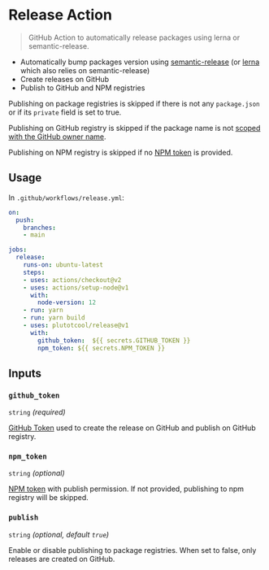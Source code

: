 # Release Action

> GitHub Action to automatically release packages using lerna or semantic-release.

- Automatically bump packages version using [semantic-release](https://github.com/semantic-release/semantic-release) (or [lerna](https://github.com/lerna/lerna) which also relies on semantic-release)
- Create releases on GitHub
- Publish to GitHub and NPM registries

Publishing on package registries is skipped if there is not any `package.json` or if its `private` field is set to true.

Publishing on GitHub registry is skipped if the package name is not [scoped with the GitHub owner name](https://docs.github.com/en/free-pro-team@latest/packages/using-github-packages-with-your-projects-ecosystem/configuring-npm-for-use-with-github-packages#publishing-a-package).

Publishing on NPM registry is skipped if no [NPM token](https://docs.npmjs.com/about-access-tokens) is provided.

## Usage

In `.github/workflows/release.yml`:

```yaml
on:
  push:
    branches:
    - main

jobs:
  release:
    runs-on: ubuntu-latest
    steps:
    - uses: actions/checkout@v2
    - uses: actions/setup-node@v1
      with:
        node-version: 12
    - run: yarn
    - run: yarn build
    - uses: plutotcool/release@v1
      with:
        github_token:  ${{ secrets.GITHUB_TOKEN }}
        npm_token: ${{ secrets.NPM_TOKEN }}
```

## Inputs

### `github_token`

`string` *(required)*

[GitHub Token](https://docs.github.com/en/free-pro-team@latest/actions/reference/authentication-in-a-workflow#about-the-github_token-secret) used to create the release on GitHub and publish on GitHub registry.

### `npm_token`

`string` *(optional)*

[NPM token](https://docs.npmjs.com/about-access-tokens) with publish permission. If not provided, publishing to npm registry will be skipped.

### `publish`

`string` *(optional, default `true`)*

Enable or disable publishing to package registries. When set to false, only releases are created on GitHub.
